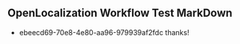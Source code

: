 ## OpenLocalization Workflow Test MarkDown
* ebeecd69-70e8-4e80-aa96-979939af2fdc thanks!

<!--HONumber=Jul16_HO5-->


